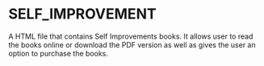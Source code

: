 # SELF_IMPROVEMENT
A HTML file that contains Self Improvements books.
It allows user to read the books online or download the PDF version as well as gives the user an option to purchase the books.
